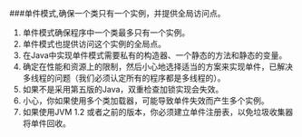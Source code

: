 ###单件模式,确保一个类只有一个实例，并提供全局访问点。
1. 单件模式确保程序中一个类最多只有一个实例。
2. 单件模式也提供访问这个实例的全局点。
3. 在Java中实现单件模式需要私有的构造器、一个静态的方法和静态的变量。
4. 确定在性能和资源上的限制，然后小心地选择适当的方案来实现单件，已解决多线程的问题（我们必须认定所有的程序都是多线程的）。
5. 如果不是采用第五版的Java，双重检查加锁实现会失效。
6. 小心，你如果使用多个类加载器，可能导致单件失效而产生多个实例。
7. 如果使用JVM 1.2 或者之前的版本，你必须建立单件注册表，以免垃圾收集器将单件回收。










